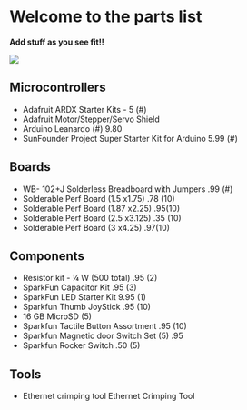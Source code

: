 # Welcome to the parts list

**Add stuff as you see fit!!**

![](https://s-media-cache-ak0.pinimg.com/736x/5a/ea/b7/5aeab75a370ff60cefd741ea54925308.jpg)

## Microcontrollers
* Adafruit ARDX Starter Kits - 5 (#) 
* Adafruit Motor/Stepper/Servo Shield
* Arduino Leanardo (#) 9.80
* SunFounder Project Super Starter Kit for Arduino 5.99 (#)
## Boards
* WB- 102+J Solderless Breadboard with Jumpers .99 (#)
* Solderable Perf Board (1.5 x1.75) .78 (10)
* Solderable Perf Board (1.87 x2.25) .95(10)
* Solderable Perf Board (2.5 x3.125) .35 (10)
* Solderable Perf Board (3 x4.25) .97(10)
## Components
* Resistor kit - ¼ W (500 total) .95 (2)
* SparkFun Capacitor Kit .95 (3)
* SparkFun LED Starter Kit 9.95 (1)
* Sparkfun Thumb JoyStick .95 (10)
* 16 GB MicroSD  (5)
* Sparkfun Tactile Button Assortment .95 (10)
* Sparkfun Magnetic door Switch Set (5) .95
* Sparkfun Rocker Switch .50 (5)
## Tools 
* Ethernet crimping tool Ethernet Crimping Tool

